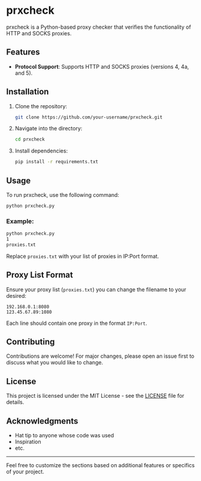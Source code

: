 # prxcheck

prxcheck is a Python-based proxy checker that verifies the functionality of HTTP and SOCKS proxies.

## Features

- **Protocol Support**: Supports HTTP and SOCKS proxies (versions 4, 4a, and 5).
## Installation

1. Clone the repository:

   ```bash
   git clone https://github.com/your-username/prxcheck.git
   ```

2. Navigate into the directory:

   ```bash
   cd prxcheck
   ```

3. Install dependencies:

   ```bash
   pip install -r requirements.txt
   ```

## Usage

To run prxcheck, use the following command:

```bash
python prxcheck.py 
```


### Example:

```bash
python prxcheck.py
1
proxies.txt
```

Replace `proxies.txt` with your list of proxies in IP:Port format.

## Proxy List Format

Ensure your proxy list (`proxies.txt`) you can change the filename to your desired:

```
192.168.0.1:8080
123.45.67.89:1080
```

Each line should contain one proxy in the format `IP:Port`.

## Contributing

Contributions are welcome! For major changes, please open an issue first to discuss what you would like to change.

## License

This project is licensed under the MIT License - see the [LICENSE](LICENSE) file for details.

## Acknowledgments

- Hat tip to anyone whose code was used
- Inspiration
- etc.

---

Feel free to customize the sections based on additional features or specifics of your project.
